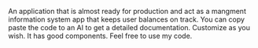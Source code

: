 An application that is almost ready for production and act as a mangment information system app that keeps user balances on track. You can copy paste the code to an AI to get a detailed documentation. Customize as you wish. It has good components. Feel free to use my code.
